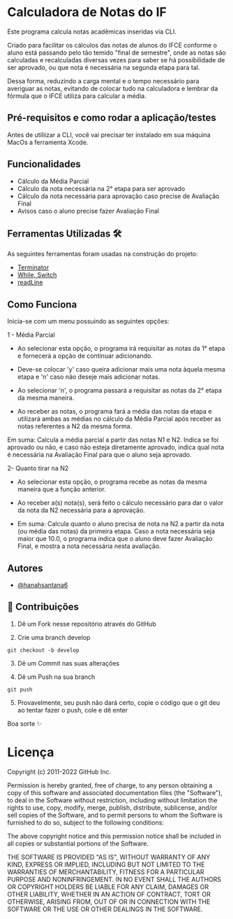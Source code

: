 
# Calculadora de Notas do IF

Este programa calcula notas acadêmicas inseridas via CLI.

Criado para facilitar os cálculos das notas de alunos do IFCE conforme o aluno está passando pelo tão temido "final de semestre", onde as notas são calculadas e recalculadas diversas vezes para saber se há possibilidade de ser aprovado, ou que nota é necessária na segunda etapa para tal. 

Dessa forma, reduzindo a carga mental e o tempo necessário para averiguar as notas, evitando de colocar tudo na calculadora e lembrar da fórmula que o IFCE utiliza para calcular a média.


## Pré-requisitos e como rodar a aplicação/testes

Antes de utiliizar a CLI, você vai precisar ter instalado em sua máquina MacOs a ferramenta Xcode.


## Funcionalidades

- Cálculo da Média Parcial
- Cálculo da nota necessária na 2° etapa para ser aprovado
- Cálculo da nota necessária para aprovação caso precise de Avaliação Final
- Avisos caso o aluno precise fazer Avaliação Final

## Ferramentas Utilizadas 🛠

As seguintes ferramentas foram usadas na construção do projeto:

- [Terminator](https://www.folkstalk.com/2022/10/swift-print-with-terminator-with-code-examples.html)
- [While, Switch](https://docs.swift.org/swift-book/LanguageGuide/ControlFlow.html)
- [readLine](https://developer.apple.com/documentation/swift/readline(strippingnewline:))

## Como Funciona

Inicia-se com um menu possuindo as seguintes opções:

1 - Média Parcial

- Ao selecionar esta opção, o programa irá requisitar as notas da 1° etapa e fornecerá a opção de continuar adicionando.

- Deve-se colocar 'y' caso queira adicionar mais uma nota àquela mesma etapa e 'n' caso não deseje mais adicionar notas.

- Ao selecionar 'n', o programa passará a requisitar as notas da 2° etapa da mesma maneira.

- Ao receber as notas, o programa fará a média das notas da etapa e utilizará ambas as médias no cálculo da Média Parcial após receber as notas referentes a N2 da mesma forma.

Em suma: Calcula a média parcial a partir das notas N1 e N2. Indica se foi aprovado ou não, e caso não esteja diretamente aprovado, indica qual nota é necessária na Avaliação Final para que o aluno seja aprovado.

2- Quanto tirar na N2

- Ao selecionar esta opção, o programa recebe as notas da mesma maneira que a função anterior.

- Ao receber a(s) nota(s), será feito o cálculo necessário para dar o valor da nota da N2 necessária para a aprovação.

- Em suma: Calcula quanto o aluno precisa de nota na N2 a partir da nota (ou média das notas) da primeira etapa. Caso a nota necessária seja maior que 10.0, o programa indica que o aluno deve fazer Avaliação Final, e mostra a nota necessária nesta avaliação.
    
    
## Autores

- [@hanahsantana6](https://github.com/hanahsantana6)

## 📌 Contribuições 

1. Dê um Fork nesse repositório através do GitHub

2. Crie uma branch develop

```
git checkout -b develop
```

3. Dê um Commit nas suas alterações

4. Dê um Push na sua branch

```
git push
```
5. Provavelmente, seu push não dará certo, copie o código que o git deu ao tentar fazer o push, cole e dê enter

Boa sorte ✨

# Licença

Copyright (c) 2011-2022 GitHub Inc.

Permission is hereby granted, free of charge, to any person obtaining a copy of this software and associated documentation files (the "Software"), to deal in the Software without restriction, including without limitation the rights to use, copy, modify, merge, publish, distribute, sublicense, and/or sell copies of the Software, and to permit persons to whom the Software is furnished to do so, subject to the following conditions:

The above copyright notice and this permission notice shall be included in all copies or substantial portions of the Software.

THE SOFTWARE IS PROVIDED "AS IS", WITHOUT WARRANTY OF ANY KIND, EXPRESS OR IMPLIED, INCLUDING BUT NOT LIMITED TO THE WARRANTIES OF MERCHANTABILITY, FITNESS FOR A PARTICULAR PURPOSE AND NONINFRINGEMENT. IN NO EVENT SHALL THE AUTHORS OR COPYRIGHT HOLDERS BE LIABLE FOR ANY CLAIM, DAMAGES OR OTHER LIABILITY, WHETHER IN AN ACTION OF CONTRACT, TORT OR OTHERWISE, ARISING FROM, OUT OF OR IN CONNECTION WITH THE SOFTWARE OR THE USE OR OTHER DEALINGS IN THE SOFTWARE.
